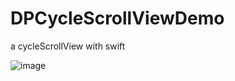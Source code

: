 # DPCycleScrollViewDemo
a cycleScrollView with swift

![image](https://github.com/Deyupy/DPCycleScrollViewDemo/blob/master/DPCycleScrollViewDemo/Resource/recordddd.gif?raw=true)
